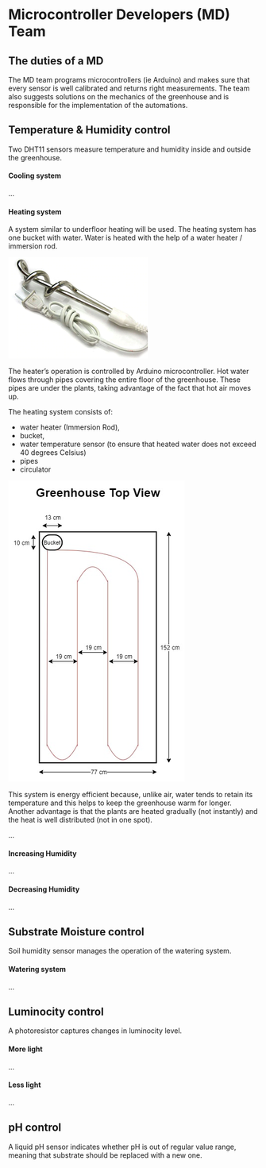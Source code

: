 # Microcontroller Developers (MD) Team

## The duties of a MD
The MD team programs microcontrollers (ie Arduino) and makes sure that every sensor is well calibrated and returns right measurements. The team also suggests solutions on the mechanics of the greenhouse and is responsible for the implementation of the automations. 

## Temperature & Humidity control
Two DHT11 sensors measure temperature and humidity inside and outside the greenhouse.

#### Cooling system
...

#### Heating system
A system similar to underfloor heating will be used. The heating system has one bucket with water. Water is heated with the help of a water heater / immersion rod. 

![Image](readme_images/heating_rod.png)

The heater’s operation is controlled by Arduino microcontroller. Hot water flows through pipes covering the entire floor of the greenhouse. These pipes are under the plants, taking advantage of the fact that hot air moves up.

The heating system consists of:
* water heater (Immersion Rod),
* bucket,
* water temperature sensor (to ensure that heated water does not exceed 40 degrees Celsius)
* pipes
* circulator

![Image](readme_images/heating_top_view.jpg)

This system is energy efficient because, unlike air, water tends to retain its temperature and this helps to keep the greenhouse warm for longer. Another advantage is that the plants are heated gradually (not instantly) and the heat is well distributed (not in one spot).

...

#### Increasing Humidity
...

#### Decreasing Humidity
...

## Substrate Moisture control
Soil humidity sensor manages the operation of the watering system.

#### Watering system
...

## Luminocity control
A photoresistor captures changes in luminocity level.

#### More light
...

#### Less light
...

## pH control
A liquid pH sensor indicates whether pH is out of regular value range, meaning that substrate should be replaced with a new one.
